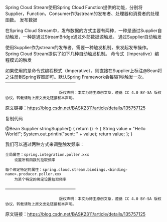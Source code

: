 Spring Cloud Stream使用Spring Cloud Function提供的功能，分别将Supplier，Function，Consumer作为stream的发布者、处理器和消费者的处理函数。
发布数据

在Spring Cloud Stream中，发布数据的方式主要有两种，一种是通过Supplier自动触发，一种是通过StreamBridge通过外部数据源触发。
通过Supplier<T>自动触发

使用Supplier<T>作为stream的发布者，需要一种触发机制，来发起发布操作。Spring Cloud Stream提供了如下几种自动触发机制。
命令式（Imperative）编程模式的触发

如果使用的是命令式编程模式（Imperative），则直接在Supplier<T>上标注@Bean将之注册到Spring容器即可。默认Spring Framework会每隔1秒触发一次。
————————————————

                            版权声明：本文为博主原创文章，遵循 CC 4.0 BY-SA 版权协议，转载请附上原文出处链接和本声明。
                        
原文链接：https://blog.csdn.net/BASK2311/article/details/135757125



复制代码

   @Bean    Supplier<String> stringSupplier() {        return () -> {            String value = "Hello World!";            System.out.println("sent: " + value);            return value;       };   }

我们可以通过两种方式来调整触发频率：

    全局属性：spring.integration.poller.xxx
        设置所有函数的拉取频率

    每个绑定特定的属性：spring.cloud.stream.bindings.<binding-name>.producer.poller.xxx
        为某个特定的绑定设置拉取频率
————————————————

                            版权声明：本文为博主原创文章，遵循 CC 4.0 BY-SA 版权协议，转载请附上原文出处链接和本声明。
                        
原文链接：https://blog.csdn.net/BASK2311/article/details/135757125
